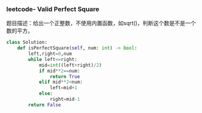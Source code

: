 ### leetcode- Valid Perfect Square

​        题目描述：给出一个正整数，不使用内置函数，如sqrt()，判断这个数是不是一个数的平方。

```python
class Solution:
    def isPerfectSquare(self, num: int) -> bool:
        left,right=0,num
        while left<=right:
            mid=int((left+right)/2)
            if mid**2==num:
                return True
            elif mid**2<num:
                left=mid+1
            else:
                right=mid-1
        return False
```

